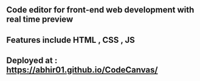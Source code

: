 ## Code editor for front-end web development with real time preview
## Features include HTML , CSS , JS
## Deployed at : https://abhir01.github.io/CodeCanvas/
